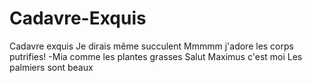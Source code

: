 # Cadavre-Exquis
Cadavre exquis
Je dirais même succulent
Mmmmm j'adore les corps putrifies! -Mia
comme les plantes grasses
Salut Maximus
c'est moi
Les palmiers sont beaux 
